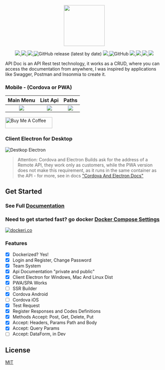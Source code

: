 <p align="center">
  <img src="./view/src/statics/app-logo-512x512.png"height="130">
</p>
<p align="center">
    <a href="http://commitizen.github.io/cz-cli/" alt="Commitizen friendly">
        <img src="https://img.shields.io/badge/commitizen-friendly-brightgreen.svg" />
    </a>
    <a href="https://img.shields.io/github/workflow/status/joaomede/Api-Doc/main?label=Build%20API" alt="Build Api">
        <img src="https://img.shields.io/github/workflow/status/joaomede/Api-Doc/main?label=Build%20API" />
    </a>
    <a href="https://travis-ci.com/joaomede/Api-Doc" alt="Build Status">
        <img src="https://travis-ci.com/joaomede/Api-Doc.svg?branch=master" />
    </a>
    <img alt="GitHub release (latest by date)" src="https://img.shields.io/github/v/release/joaomede/Api-Doc">    <a href="https://img.shields.io/github/license/joaomede/api-doc" alt="GitHub repo size">
        <img src="https://img.shields.io/github/repo-size/joaomede/api-doc" />
    </a>
    <img alt="GitHub" src="https://img.shields.io/github/license/joaomede/Api-Doc">
    <a href="https://www.codacy.com/manual/joaomede/Api-Doc?utm_source=github.com&amp;utm_medium=referral&amp;utm_content=joaomede/Api-Doc&amp;utm_campaign=Badge_Grade" alt="Codacy Badge">
        <img src="https://api.codacy.com/project/badge/Grade/cb8e4c89586a43809c7a817a07f56309" />
    </a>
    <a href="https://sourceforge.net/projects/api-doc/files/Api%20Doc-2.1.6.AppImage/download" alt="Linux Client">
        <img src="https://img.shields.io/badge/Linux_Client:_AppImage-v2.1.5-blue.svg" />
    </a>
    <a href="https://sourceforge.net/projects/api-doc/files/Api%20Doc%202.1.5.exe/download" alt="Windows Client">
        <img src="https://img.shields.io/badge/Windows_Client:_Setup_EXE-v2.1.5-blue.svg" />
    </a>
    <a href="https://sourceforge.net/projects/api-doc/files/ApiDoc-2.1.6.apk/download" alt="Android Cordova">
        <img src="https://img.shields.io/badge/Android_Cordova:_APK-v2.1.6-blue.svg" />
    </a>
</p>

API Doc is an API Rest test technology, it works as a CRUD, where you can access the documentation from anywhere, I was inspired by applications like Swagger, Postman and Insonmia to create it.

### Mobile - (Cordova or PWA)

|              Main Menu              |              List Api               |                Paths                |
| :---------------------------------: | :---------------------------------: | :---------------------------------: |
| ![](documentation/docs/image/1.png) | ![](documentation/docs/image/2.png) | ![](documentation/docs/image/3.png) |


<a href="https://www.buymeacoffee.com/iSTozIC" target="_blank"><img src="https://cdn.buymeacoffee.com/buttons/lato-blue.png" alt="Buy Me A Coffee" style="height: 35px !important;width: 150px !important;" ></a>

### Client Electron for Desktop

![Destkop Electron](documentation/docs/image/electronDesktop.png)

> Attention: Cordova and Electron Builds ask for the address of a Remote API, they work only as customers, while the PWA version does not make this requirement, as it runs in the same container as the API - for more, see in docs ["Cordova And Electron Docs"](https://joaomede.github.io/Api-Doc/pages/CordovaAndElectron.html)

## Get Started

### See Full [Documentation](https://joaomede.github.io/Api-Doc)

### Need to get started fast? go docker [Docker Compose Settings](https://joaomede.github.io/Api-Doc/pages/Docker.html)

[![dockeri.co](https://dockeri.co/image/joaomede/apidoc)](https://hub.docker.com/r/joaomede/apidoc)

### Features

- [x] Dockerized? Yes!
- [x] Login and Register, Change Password
- [x] Team System
- [x] Api Documentation "private and public"
- [x] Client Electron for Windows, Mac And Linux Dist
- [x] PWA/SPA Works
- [ ] SSR Builder
- [x] Cordova Android
- [ ] Cordova iOS
- [x] Test Request
- [x] Register Responses and Codes Definitions
- [x] Methods Accept: Post, Get, Delete, Put
- [x] Accept: Headers, Params Path and Body
- [x] Accept: Query Params
- [ ] Accept: DataForm, in Dev

## License

[MIT](LICENSE)
